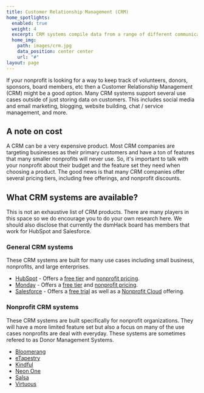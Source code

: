 ```yaml
---
title: Customer Relationship Management (CRM)
home_spotlights:
  enabled: true
  weight: 4
  excerpt: CRM systems compile data from a range of different communication channels, including a organizations's website, telephone, email, live chat, marketing materials, and social media. They allow organizations to learn more about their target audiences and how to best cater for their needs.
  home_img:
    path: images/crm.jpg
    data_position: center center
    url: "#"
layout: page
---
```


If your nonprofit is looking for a way to keep track of volunteers, donors, sponsors, board members, etc then a
Customer Relationship Management (CRM) might be a good option.  Many CRM systems support several use cases outside
of just storing data on customers.  This includes social media and email marketing, blogging, website building,
chat / service management, and more.

## A note on cost

A CRM can be a very expensive product.  Most CRM companies are targeting businesses as their primary customers
and have a ton of features that many smaller nonprofits will never use.  So, it's important to talk with your
nonprofit about their budget and the feature set they need when choosing a product.  The good news is that
many CRM companies offer several pricing tiers, including free offerings, and nonprofit discounts.

## What CRM systems are available?

This is not an exhaustive list of CRM products.  There are many players in this space so we do encourage you
to do your own research here.  We should also disclose that currently the dsmHack board has members that work
for HubSpot and Salesforce.

### General CRM systems

These CRM systems are built for many use cases including small business, nonprofits, and large enterprises.

* [HubSpot](https://www.hubspot.com/) - Offers a [free tier](https://app.hubspot.com/pricing/21094974/crm) and [nonprofit pricing](https://www.hubspot.com/nonprofits).
* [Monday](https://www.monday.com) - Offers a [free tier](https://monday.com/pricing) and [nonprofit pricing](https://monday.com/nonprofits).
* [Salesforce](https://www.salesforce.com/) - Offers a [free trial](https://www.salesforce.com/editions-pricing/small-business/?d=cta-body-promo-587)
as well as a [Nonprofit Cloud](https://www.salesforce.org/?nonprofit_product=nonprofit-editions-pricing) offering.

### Nonprofit CRM systems

These CRM systems are built specifically for nonprofit organizations.  They will have a more limited feature
set but also a focus on many of the use cases nonprofits are deal with everyday.  These systems are sometimes
refered to as Donor Management Systems.

* [Bloomerang](https://bloomerang.co/)
* [eTapestry](https://www.blackbaud.com/products/blackbaud-etapestry)
* [Kindful](https://kindful.com/)
* [Neon One](https://neonone.com/)
* [Salsa](https://www.salsalabs.com/)
* [Virtuous](https://www.virtuous.org/?utm=link_fromElevationWeb)
